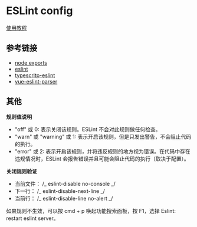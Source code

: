 # ESLint config

[使用教程](https://naturalch.github.io/core/eslint.html)

## 参考链接

- [node exports](https://nodejs.org/api/packages.html#package-entry-points)
- [eslint](https://eslint.org/)
- [typescritp-eslint](https://typescript-eslint.io/docs/linting/)
- [vue-eslint-parser](https://www.npmjs.com/package/vue-eslint-parser)

## 其他

**规则值说明**

- "off" 或 0: 表示关闭该规则。ESLint 不会对此规则做任何检查。
- "warn" 或 "warning" 或 1: 表示开启该规则，但是只发出警告，不会阻止代码的执行。
- "error" 或 2: 表示开启该规则，并将违反规则的地方视为错误。在代码中存在违规情况时，ESLint 会报告错误并且可能会阻止代码的执行（取决于配置）。

**关闭规则验证**

- 当前文件： /_ eslint-disable no-console _/
- 下一行： /_ eslint-disable-next-line _/
- 当前行： /_ eslint-disable-line no-alert _/

如果规则不生效，可以按 cmd + p 唤起功能搜索面板，按 F1，选择 Eslint: restart eslint server。
